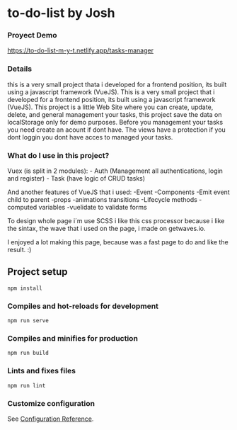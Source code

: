 # to-do-list by Josh

### Proyect Demo

https://to-do-list-m-y-t.netlify.app/tasks-manager

### Details

this is a very small project thata i developed for a frontend position, its built using a javascript framework (VueJS). This is a very small project that i developed for a frontend position, its built using a javascript framework (VueJS). This project is a little Web Site where you can create, update, delete, and general management your tasks, this project save the data on localStorage only for demo purposes. Before you management your tasks you need create an acount if dont have. The views have a protection if you dont loggin you dont have acces to managed your tasks.

### What do I use in this project?

Vuex (is split in 2 modules): 
    - Auth (Management all authentications, login and register)
    - Task (have logic of CRUD tasks)

And another features of VueJS that i used:
    -Event
    -Components
    -Emit event child to parent
    -props
    -animations transitions
    -Lifecycle methods
    -computed variables
    -vuelidate to validate forms

To design whole page i´m use SCSS i like this css processor because i like the sintax, the wave that i used on the page, i made on getwaves.io.

I enjoyed a lot making this page, because was a fast page to do and like the result. :)
## Project setup
```
npm install
```

### Compiles and hot-reloads for development
```
npm run serve
```

### Compiles and minifies for production
```
npm run build
```

### Lints and fixes files
```
npm run lint
```

### Customize configuration
See [Configuration Reference](https://cli.vuejs.org/config/).
